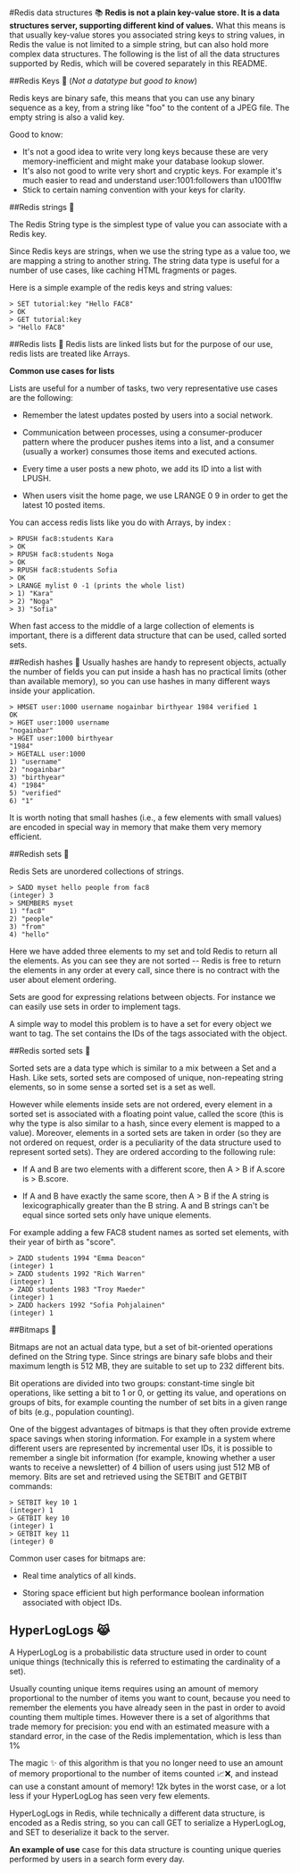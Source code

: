 #Redis data structures 📚
__Redis is not a plain key-value store. It is a data structures server, supporting different kind of values.__
What this means is that usually key-value stores you associated string keys to string values, in Redis the value is not limited to a simple string, but can also hold more complex data structures. The following is the list of all the data structures supported by Redis, which will be covered separately in this README.

##Redis Keys 🔑
(_Not a datatype but good to know_)


Redis keys are binary safe, this means that you can use any binary sequence as a key, from a string like "foo" to the content of a JPEG file. The empty string is also a valid key.

Good to know:

* It's not a good idea to write very long keys because these are very memory-inefficient and might make your database lookup slower.
* It's also not good to write very short and cryptic keys. For example it's much easier to read and understand user:1001:followers than u1001flw
* Stick to certain naming convention with your keys for clarity.

##Redis strings 🐸

The Redis String type is the simplest type of value you can associate with a Redis key.

Since Redis keys are strings, when we use the string type as a value too, we are mapping a string to another string. The string data type is useful for a number of use cases, like caching HTML fragments or pages.

Here is a simple example of the redis keys and string values:

	> SET tutorial:key "Hello FAC8"
	> OK
	> GET tutorial:key
	> "Hello FAC8"
	
	
##Redis lists 📝
Redis lists are linked lists but for the purpose of our use, redis lists are treated like Arrays. 

__Common use cases for lists__

Lists are useful for a number of tasks, two very representative use cases are the following:

* Remember the latest updates posted by users into a social network.

* Communication between processes, using a consumer-producer pattern where the producer pushes items into a list, and a consumer (usually a worker) consumes those items and executed actions.
* Every time a user posts a new photo, we add its ID into a list with LPUSH.

* When users visit the home page, we use LRANGE 0 9 in order to get the latest 10 posted items.

You can access redis lists like you do with Arrays, by index :

	> RPUSH fac8:students Kara
	> OK
	> RPUSH fac8:students Noga
	> OK
	> RPUSH fac8:students Sofia
	> OK
	> LRANGE mylist 0 -1 (prints the whole list)
	> 1) "Kara"
	> 2) "Noga"
	> 3) "Sofia"

When fast access to the middle of a large collection of elements is important, there is a different data structure that can be used, called sorted sets. 

##Redish hashes 🗿
Usually hashes are handy to represent objects, actually the number of fields you can put inside a hash has no practical limits (other than available memory), so you can use hashes in many different ways inside your application.

	> HMSET user:1000 username nogainbar birthyear 1984 verified 1
	OK
	> HGET user:1000 username
	"nogainbar"
	> HGET user:1000 birthyear
	"1984"
	> HGETALL user:1000
	1) "username"
	2) "nogainbar"
	3) "birthyear"
	4) "1984"
	5) "verified"
	6) "1"
	
It is worth noting that small hashes (i.e., a few elements with small values) are encoded in special way in memory that make them very memory efficient.

##Redish sets 🔣

Redis Sets are unordered collections of strings.

	> SADD myset hello people from fac8
	(integer) 3
	> SMEMBERS myset
	1) "fac8"
	2) "people"
	3) "from"
	4) "hello"
	
Here we have added three elements to my set and told Redis to return all the elements. As you can see they are not sorted -- Redis is free to return the elements in any order at every call, since there is no contract with the user about element ordering.

Sets are good for expressing relations between objects. For instance we can easily use sets in order to implement tags.

A simple way to model this problem is to have a set for every object we want to tag. The set contains the IDs of the tags associated with the object.

##Redis sorted sets 🔡

Sorted sets are a data type which is similar to a mix between a Set and a Hash. Like sets, sorted sets are composed of unique, non-repeating string elements, so in some sense a sorted set is a set as well.


However while elements inside sets are not ordered, every element in a sorted set is associated with a floating point value, called the score (this is why the type is also similar to a hash, since every element is mapped to a value).
Moreover, elements in a sorted sets are taken in order (so they are not ordered on request, order is a peculiarity of the data structure used to represent sorted sets). They are ordered according to the following rule:

* If A and B are two elements with a different score, then A > B if A.score is > B.score.

* If A and B have exactly the same score, then A > B if the A string is lexicographically greater than the B string. A and B strings can't be equal since sorted sets only have unique elements.

For example adding a few FAC8 student names as sorted set elements, with their year of birth as "score".

	> ZADD students 1994 "Emma Deacon"
	(integer) 1
	> ZADD students 1992 "Rich Warren"
	(integer) 1
	> ZADD students 1983 "Troy Maeder"
	(integer) 1
	> ZADD hackers 1992 "Sofia Pohjalainen"
	(integer) 1

##Bitmaps 🤖

Bitmaps are not an actual data type, but a set of bit-oriented operations defined on the String type. Since strings are binary safe blobs and their maximum length is 512 MB, they are suitable to set up to 232 different bits.

Bit operations are divided into two groups: constant-time single bit operations, like setting a bit to 1 or 0, or getting its value, and operations on groups of bits, for example counting the number of set bits in a given range of bits (e.g., population counting).

One of the biggest advantages of bitmaps is that they often provide extreme space savings when storing information. For example in a system where different users are represented by incremental user IDs, it is possible to remember a single bit information (for example, knowing whether a user wants to receive a newsletter) of 4 billion of users using just 512 MB of memory.
Bits are set and retrieved using the SETBIT and GETBIT commands:

	> SETBIT key 10 1
	(integer) 1
	> GETBIT key 10
	(integer) 1
	> GETBIT key 11
	(integer) 0
	
Common user cases for bitmaps are:

* Real time analytics of all kinds.

* Storing space efficient but high performance boolean information associated with object IDs.

## HyperLogLogs 😹	

A HyperLogLog is a probabilistic data structure used in order to count unique things (technically this is referred to estimating the cardinality of a set).
 
Usually counting unique items requires using an amount of memory proportional to the number of items you want to count, because you need to remember the elements you have already seen in the past in order to avoid counting them multiple times. However there is a set of algorithms that trade memory for precision: you end with an estimated measure with a standard error, in the case of the Redis implementation, which is less than 1%

The magic ✨ of this algorithm is that you no longer need to use an amount of memory proportional to the number of items counted 📈❌, and instead can use a constant amount of memory! 12k bytes in the worst case, or a lot less if your HyperLogLog has seen very few elements.

HyperLogLogs in Redis, while technically a different data structure, is encoded as a Redis string, so you can call GET to serialize a HyperLogLog, and SET to deserialize it back to the server.

__An example of use__ case for this data structure is counting unique queries performed by users in a search form every day.




